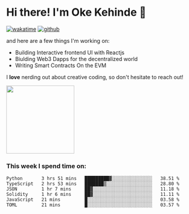 # Hi there! I'm Oke Kehinde :cowboy_hat_face:

[![wakatime](https://wakatime.com/badge/user/5f3f42a0-7b4f-4c4b-b2da-012c5ac2fa62.svg)](https://wakatime.com/@5f3f42a0-7b4f-4c4b-b2da-012c5ac2fa62)
[![github](https://img.shields.io/github/followers/okeken?logo=github&style=plastic)](https://github.com/okeken?tab=followers)

and here are a few things I'm working on:

- Building Interactive frontend UI with Reactjs
- Biulding Web3 Dapps for the decentralized world
- Writing Smart Contracts On the EVM

I **love** nerding out about creative coding, so don't hesitate to reach out!


<img height="180em" src="https://github-readme-stats.vercel.app/api?username=okeken&show_icons=true&hide_border=true&&count_private=true&include_all_commits=true" />

### This week I spend time on:

<!--START_SECTION:waka-->

```text
Python       3 hrs 51 mins   █████████▓░░░░░░░░░░░░░░░   38.51 %
TypeScript   2 hrs 53 mins   ███████▒░░░░░░░░░░░░░░░░░   28.80 %
JSON         1 hr 7 mins     ██▓░░░░░░░░░░░░░░░░░░░░░░   11.18 %
Solidity     1 hr 6 mins     ██▓░░░░░░░░░░░░░░░░░░░░░░   11.11 %
JavaScript   21 mins         █░░░░░░░░░░░░░░░░░░░░░░░░   03.58 %
TOML         21 mins         █░░░░░░░░░░░░░░░░░░░░░░░░   03.57 %
```

<!--END_SECTION:waka-->
